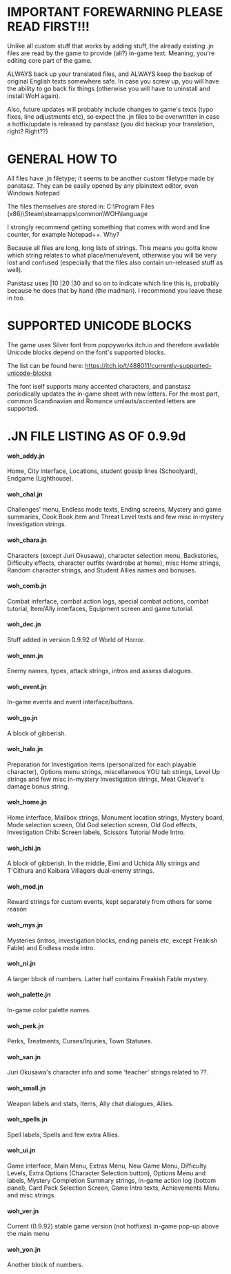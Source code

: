 # IMPORTANT FOREWARNING PLEASE READ FIRST!!!

Unlike all custom stuff that works by adding stuff, the already existing .jn files are read by the game to provide (all?) in-game text. Meaning, you're editing core part of the game.

ALWAYS back up your translated files, and ALWAYS keep the backup of original English texts somewhere safe. In case you screw up, you will have the ability to go back fix things (otherwise you will have to uninstall and install WoH again).

Also, future updates will probably include changes to game's texts (typo fixes, line adjustments etc), so expect the .jn files to be overwritten in case a hotfix/update is released by panstasz (you did backup your translation, right? Right??)

# GENERAL HOW TO

All files have .jn filetype; it seems to be another custom filetype made by panstasz. They can be easily opened by any plainstext editor, even Windows Notepad

The files themselves are stored in: C:\Program Files (x86)\Steam\steamapps\common\WOH\language

I strongly recommend getting something that comes with word and line counter, for example Notepad++. Why?

Because all files are long, long lists of strings. This means you gotta know which string relates to what place/menu/event, otherwise you will be very lost and confused (especially that the files also contain un-released stuff as well).

Panstasz uses |10 |20 |30 and so on to indicate which line this is, probably because he does that by hand (the madman). I recommend you leave these in too.

# SUPPORTED UNICODE BLOCKS

The game uses Silver font from poppyworks.itch.io and therefore available Unicode blocks depend on the font's supported blocks.

The list can be found here: https://itch.io/t/488011/currently-supported-unicode-blocks

The font iself supports many accented characters, and panstasz periodically updates the in-game sheet with new letters. For the most part, common Scandinavian and Romance umlauts/accented letters are supported.

# .JN FILE LISTING AS OF 0.9.9d

#### woh_addy.jn
Home, City interface, Locations, student gossip lines (Schoolyard), Endgame (Lighthouse).

#### woh_chal.jn

Challenges' menu, Endless mode texts, Ending screens, Mystery and game summaries, Cook Book item and Threat Level texts and few misc in-mystery Investigation strings.

#### woh_chara.jn

Characters (except Juri Okusawa), character selection menu, Backstories, Difficulty effects, character outfits (wardrobe at home), misc Home strings, Random character strings, and Student Allies names and bonuses.

#### woh_comb.jn

Combat inferface, combat action logs, special combat actions, combat tutorial, Item/Ally interfaces, Equipment screen and game tutorial.

#### woh_dec.jn

Stuff added in version 0.9.92 of World of Horror.

#### woh_enm.jn

Enemy names, types, attack strings, intros and assess dialogues.

#### woh_event.jn

In-game events and event interface/buttons.

#### woh_go.jn

A block of gibberish.

#### woh_halo.jn

Preparation for Investigation items (personalized for each playable character), Options menu strings, miscellaneous YOU tab strings, Level Up strings and few misc in-mystery Investigation strings, Meat Cleaver's damage bonus string.

#### woh_home.jn

Home interface, Mailbox strings, Monument location strings, Mystery board, Mode selection screen, Old God selection screen, Old God effects, Investigation Chibi Screen labels, Scissors Tutorial Mode Intro.

#### woh_ichi.jn

A block of gibberish. In the middle, Eimi and Uchida Ally strings and T'Cithura and Kaibara Villagers dual-enemy strings.

#### woh_mod.jn

Reward strings for custom events, kept separately from others for some reason

#### woh_mys.jn

Mysteries (intros, investigation blocks, ending panels etc, except Freakish Fable) and Endless mode intro.

#### woh_ni.jn

A larger block of numbers. Latter half contains Freakish Fable mystery.

#### woh_palette.jn

In-game color palette names.

#### woh_perk.jn

Perks, Treatments, Curses/Injuries, Town Statuses.

#### woh_san.jn

Juri Okusawa's character info and some 'teacher' strings related to ??. 

#### woh_small.jn

Weapon labels and stats, Items, Ally chat dialogues, Allies.

#### woh_spells.jn

Spell labels, Spells and few extra Allies.

#### woh_ui.jn

Game interface, Main Menu, Extras Menu, New Game Menu, Difficulty Levels, Extra Options (Character Selection button), Options Menu and labels, Mystery Completion Summary strings, In-game action log (bottom panel), Card Pack Selection Screen, Game Intro texts, Achievements Menu and misc strings.

#### woh_ver.jn

Current (0.9.92) stable game version (not hotfixes) in-game pop-up above the main menu

#### woh_yon.jn

Another block of numbers.